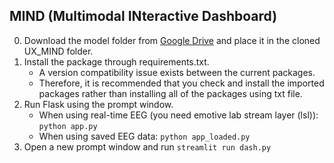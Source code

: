 ## MIND (Multimodal INteractive Dashboard)

0. Download the model folder from [Google Drive](https://drive.google.com/drive/folders/1djwUiAWDnatcuyIDgYtblJyOTAx_YTBW?usp=sharing) and place it in the cloned UX_MIND folder.
1. Install the package through requirements.txt.
    * A version compatibility issue exists between the current packages.
    * Therefore, it is recommended that you check and install the imported packages rather than installing all of the packages using txt file.
2. Run Flask using the prompt window.
    * When using real-time EEG (you need emotive lab stream layer (lsl)): `python app.py`
    * When using saved EEG data: `python app_loaded.py`
3. Open a new prompt window and run `streamlit run dash.py`
 